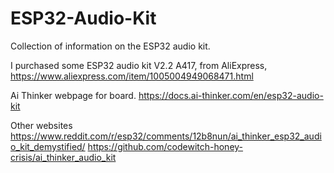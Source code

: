 # ESP32-Audio-Kit

Collection of information on the ESP32 audio kit.

I purchased some ESP32 audio kit V2.2 A417, from AliExpress, https://www.aliexpress.com/item/1005004949068471.html


Ai Thinker webpage for board.  https://docs.ai-thinker.com/en/esp32-audio-kit

Other websites
https://www.reddit.com/r/esp32/comments/12b8nun/ai_thinker_esp32_audio_kit_demystified/
https://github.com/codewitch-honey-crisis/ai_thinker_audio_kit
